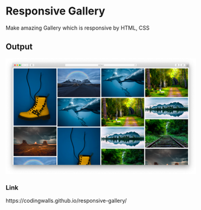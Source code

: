 # Responsive Gallery

Make amazing Gallery which is responsive by HTML, CSS

<h2>Output</h2>
<img src="https://github.com/codingwalls/responsive-gallery/blob/main/Output.png" />


<h3>Link</h3>
https://codingwalls.github.io/responsive-gallery/
